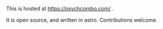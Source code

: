 This is hosted at https://psychcombo.com/ .

It is open source, and written in astro. Contributions welcome.
